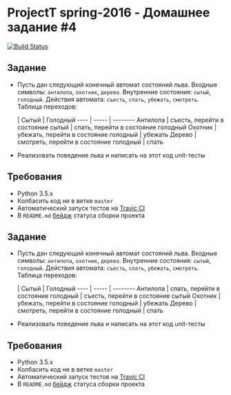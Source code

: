 # ProjectT spring-2016 - Домашнее задание #4
[![Build Status](https://travis-ci.org/2gisprojectT/lesson_4_homework.svg?branch=master)](https://travis-ci.org/2gisprojectT/lesson_4_homework)

## Задание
- Пусть дан следующий конечный автомат состояний льва. Входные символы: `антилопа`, `охотник`, `дерево`. Внутренние состояния: `сытый`, `голодный`. Действия автомата: `съесть`, `спать`, `убежать`, `смотреть`. Таблица переходов:

     | Сытый | Голодный
---- | ----- | --------
Антилопа | съесть, перейти в состояние сытый | спать, перейти в состояние голодный
Охотник | убежать, перейти в состояние голодный | убежать
Дерево | смотреть, перейти в состояние голодный | спать

- Реализовать поведение льва и написать на этот код unit-тесты

## Требования
- Python 3.5.x
- Колбасить код не в ветке `master`
- Автоматический запуск тестов на [Travic CI](https://travis-ci.org/)
- В `README.md` [бейдж](http://docs.travis-ci.com/user/status-images/) статуса сборки проекта


## Задание
- Пусть дан следующий конечный автомат состояний льва. Входные символы: `антилопа`, `охотник`, `дерево`. Внутренние состояния: `сытый`, `голодный`. Действия автомата: `съесть`, `спать`, `убежать`, `смотреть`. Таблица переходов:

     | Сытый | Голодный
---- | ----- | --------
Антилопа | спать, перейти в состояние голодный | съесть, перейти в состояние сытый
Охотник | убежать, перейти в состояние голодный | убежать
Дерево | смотреть, перейти в состояние голодный | спать

- Реализовать поведение льва и написать на этот код unit-тесты

## Требования
- Python 3.5.x
- Колбасить код не в ветке `master`
- Автоматический запуск тестов на [Travic CI](https://travis-ci.org/)
- В `README.md` [бейдж](http://docs.travis-ci.com/user/status-images/) статуса сборки проекта
